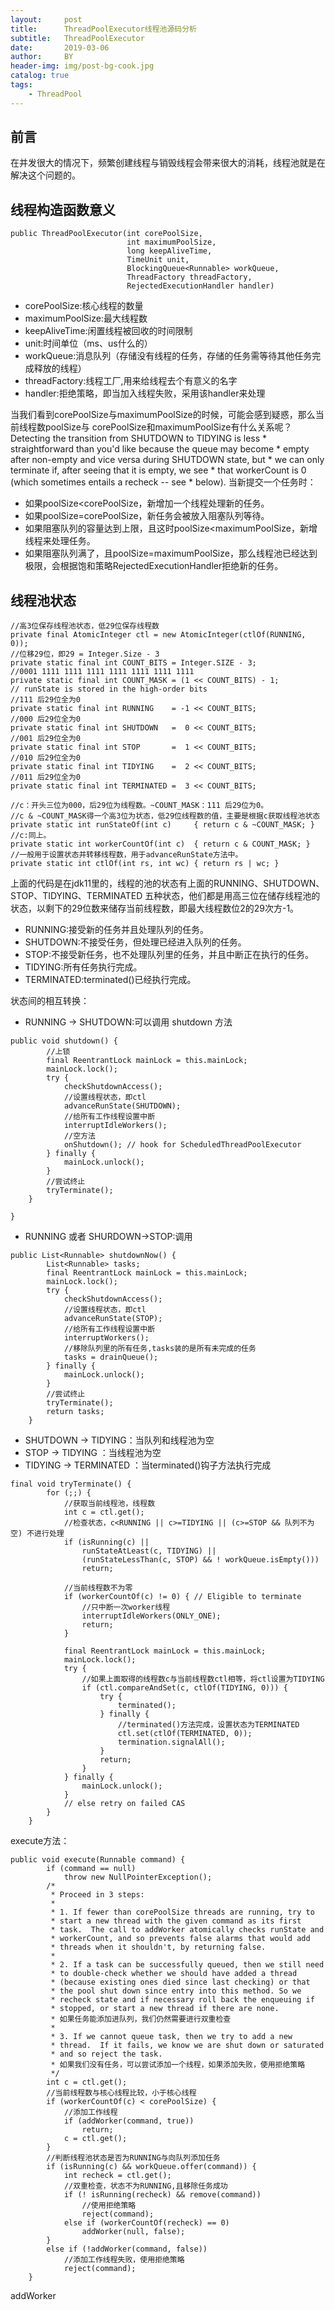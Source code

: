 ```yaml
---
layout:     post
title:      ThreadPoolExecutor线程池源码分析
subtitle:   ThreadPoolExecutor
date:       2019-03-06
author:     BY
header-img: img/post-bg-cook.jpg
catalog: true
tags:
    - ThreadPool
---
```


## 前言

在并发很大的情况下，频繁创建线程与销毁线程会带来很大的消耗，线程池就是在解决这个问题的。


## 线程构造函数意义
```
public ThreadPoolExecutor(int corePoolSize,
                          int maximumPoolSize,
                          long keepAliveTime,
                          TimeUnit unit,
                          BlockingQueue<Runnable> workQueue,
                          ThreadFactory threadFactory,
                          RejectedExecutionHandler handler)
``` 

- corePoolSize:核心线程的数量
- maximumPoolSize:最大线程数
- keepAliveTime:闲置线程被回收的时间限制 
- unit:时间单位（ms、us什么的）
- workQueue:消息队列（存储没有线程的任务，存储的任务需等待其他任务完成释放的线程）
- threadFactory:线程工厂,用来给线程去个有意义的名字
- handler:拒绝策略，即当加入线程失败，采用该handler来处理

当我们看到corePoolSize与maximumPoolSize的时候，可能会感到疑惑，那么当前线程数poolSize与
corePoolSize和maximumPoolSize有什么关系呢？Detecting the transition from SHUTDOWN to TIDYING is less
     * straightforward than you'd like because the queue may become
     * empty after non-empty and vice versa during SHUTDOWN state, but
     * we can only terminate if, after seeing that it is empty, we see
     * that workerCount is 0 (which sometimes entails a recheck -- see
     * below).
当新提交一个任务时：
- 如果poolSize<corePoolSize，新增加一个线程处理新的任务。
- 如果poolSize=corePoolSize，新任务会被放入阻塞队列等待。
- 如果阻塞队列的容量达到上限，且这时poolSize<maximumPoolSize，新增线程来处理任务。
- 如果阻塞队列满了，且poolSize=maximumPoolSize，那么线程池已经达到极限，会根据饱和策略RejectedExecutionHandler拒绝新的任务。


## 线程池状态
```
//高3位保存线程池状态，低29位保存线程数
private final AtomicInteger ctl = new AtomicInteger(ctlOf(RUNNING, 0));
//位移29位，即29 = Integer.Size - 3
private static final int COUNT_BITS = Integer.SIZE - 3;
//0001 1111 1111 1111 1111 1111 1111 1111
private static final int COUNT_MASK = (1 << COUNT_BITS) - 1;
// runState is stored in the high-order bits
//111 后29位全为0
private static final int RUNNING    = -1 << COUNT_BITS;
//000 后29位全为0
private static final int SHUTDOWN   =  0 << COUNT_BITS;
//001 后29位全为0
private static final int STOP       =  1 << COUNT_BITS;
//010 后29位全为0
private static final int TIDYING    =  2 << COUNT_BITS;
//011 后29位全为0
private static final int TERMINATED =  3 << COUNT_BITS;

//c：开头三位为000，后29位为线程数。~COUNT_MASK：111 后29位为0。
//c & ~COUNT_MASK得一个高3位为状态，低29位线程数的值，主要是根据c获取线程池状态
private static int runStateOf(int c)     { return c & ~COUNT_MASK; }
//c:同上。
private static int workerCountOf(int c)  { return c & COUNT_MASK; }
//一般用于设置状态并转移线程数，用于advanceRunState方法中。
private static int ctlOf(int rs, int wc) { return rs | wc; }
```
上面的代码是在jdk11里的，线程的池的状态有上面的RUNNING、SHUTDOWN、STOP、TIDYING、TERMINATED
五种状态，他们都是用高三位在储存线程池的状态，以剩下的29位数来储存当前线程数，即最大线程数位2的29次方-1。

- RUNNING:接受新的任务并且处理队列的任务。
- SHUTDOWN:不接受任务，但处理已经进入队列的任务。
- STOP:不接受新任务，也不处理队列里的任务，并且中断正在执行的任务。
- TIDYING:所有任务执行完成。
- TERMINATED:terminated()已经执行完成。 

状态间的相互转换：
- RUNNING -> SHUTDOWN:可以调用 shutdown 方法
```
public void shutdown() {
        //上锁
        final ReentrantLock mainLock = this.mainLock;
        mainLock.lock();
        try {
            checkShutdownAccess();
            //设置线程状态，即ctl
            advanceRunState(SHUTDOWN);
            //给所有工作线程设置中断
            interruptIdleWorkers();
            //空方法
            onShutdown(); // hook for ScheduledThreadPoolExecutor
        } finally {
            mainLock.unlock();
        }
        //尝试终止
        tryTerminate();
    }
        
}
```
- RUNNING 或者 SHURDOWN->STOP:调用
```$xslt
public List<Runnable> shutdownNow() {
        List<Runnable> tasks;
        final ReentrantLock mainLock = this.mainLock;
        mainLock.lock();
        try {
            checkShutdownAccess();
            //设置线程状态，即ctl
            advanceRunState(STOP);
            //给所有工作线程设置中断
            interruptWorkers();
            //移除队列里的所有任务,tasks装的是所有未完成的任务
            tasks = drainQueue();
        } finally {
            mainLock.unlock();
        }
        //尝试终止
        tryTerminate();
        return tasks;
    }

```
- SHUTDOWN -> TIDYING：当队列和线程池为空 
- STOP -> TIDYING ：当线程池为空 
- TIDYING -> TERMINATED ：当terminated()钩子方法执行完成 
```$xslt
final void tryTerminate() {
        for (;;) {
            //获取当前线程池，线程数
            int c = ctl.get();
            //检查状态，c<RUNNING || c>=TIDYING || (c>=STOP && 队列不为空) 不进行处理
            if (isRunning(c) ||
                runStateAtLeast(c, TIDYING) ||
                (runStateLessThan(c, STOP) && ! workQueue.isEmpty()))
                return;
              
            //当前线程数不为零
            if (workerCountOf(c) != 0) { // Eligible to terminate
                //只中断一次worker线程
                interruptIdleWorkers(ONLY_ONE);
                return;
            }

            final ReentrantLock mainLock = this.mainLock;
            mainLock.lock();
            try {
                //如果上面取得的线程数c与当前线程数ctl相等，将ctl设置为TIDYING
                if (ctl.compareAndSet(c, ctlOf(TIDYING, 0))) {
                    try {
                        terminated();
                    } finally {
                        //terminated()方法完成，设置状态为TERMINATED
                        ctl.set(ctlOf(TERMINATED, 0));
                        termination.signalAll();
                    }
                    return;
                }
            } finally {
                mainLock.unlock();
            }
            // else retry on failed CAS
        }
    }
```
execute方法：
```
public void execute(Runnable command) {
        if (command == null)
            throw new NullPointerException();
        /*
         * Proceed in 3 steps:
         *
         * 1. If fewer than corePoolSize threads are running, try to
         * start a new thread with the given command as its first
         * task.  The call to addWorker atomically checks runState and
         * workerCount, and so prevents false alarms that would add
         * threads when it shouldn't, by returning false.
         *
         * 2. If a task can be successfully queued, then we still need
         * to double-check whether we should have added a thread
         * (because existing ones died since last checking) or that
         * the pool shut down since entry into this method. So we
         * recheck state and if necessary roll back the enqueuing if
         * stopped, or start a new thread if there are none.
         * 如果任务能添加进队列，我们仍然需要进行双重检查
         *
         * 3. If we cannot queue task, then we try to add a new
         * thread.  If it fails, we know we are shut down or saturated
         * and so reject the task.
         * 如果我们没有任务，可以尝试添加一个线程，如果添加失败，使用拒绝策略
         */
        int c = ctl.get();
        //当前线程数与核心线程比较，小于核心线程
        if (workerCountOf(c) < corePoolSize) {
            //添加工作线程    
            if (addWorker(command, true))
                return;
            c = ctl.get();
        }
        //判断线程池状态是否为RUNNING与向队列添加任务
        if (isRunning(c) && workQueue.offer(command)) {
            int recheck = ctl.get();
            //双重检查，状态不为RUNNING,且移除任务成功
            if (! isRunning(recheck) && remove(command))
                //使用拒绝策略
                reject(command);
            else if (workerCountOf(recheck) == 0)
                addWorker(null, false);
        }
        else if (!addWorker(command, false))
            //添加工作线程失败，使用拒绝策略
            reject(command);
    }
```
addWorker









                          
                          
                          
                    
